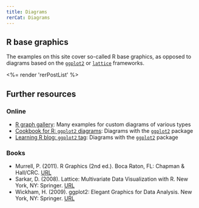 ```yaml
---
title: Diagrams
rerCat: Diagrams
---
```


R base graphics
----------------

The examples on this site cover so-called R base graphics, as opposed to diagrams based on the [`ggplot2`](http://ggplot2.org/) or [`lattice`](http://cran.r-project.org/package=lattice) frameworks.

<%= render 'rerPostList' %>

Further resources
----------------

### Online

 * [R graph gallery](http://gallery.r-enthusiasts.com/): Many examples for custom diagrams of various types
 * [Cookbook for R: `ggplot2` diagrams](http://www.cookbook-r.com/Graphs/): Diagrams with the [`ggplot2`](http://ggplot2.org/) package
 * [Learning R blog: `ggplot2` tag](http://learnr.wordpress.com/tag/ggplot2/): Diagrams with the [`ggplot2`](http://ggplot2.org/) package

### Books

 * Murrell, P. (2011). R Graphics (2nd ed.). Boca Raton, FL: Chapman & Hall/CRC. [URL](http://www.stat.auckland.ac.nz/~paul/RG2e/)
 * Sarkar, D. (2008). Lattice: Multivariate Data Visualization with R. New York, NY: Springer. [URL](http://lmdvr.r-forge.r-project.org/)
 * Wickham, H. (2009). ggplot2: Elegant Graphics for Data Analysis. New York, NY: Springer. [URL](http://ggplot2.org/book/)
